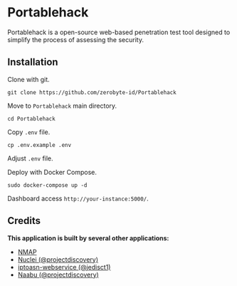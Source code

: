 # Portablehack

Portablehack is a open-source web-based penetration test tool designed to simplify the process of assessing the security.

## Installation

Clone with git.

```
git clone https://github.com/zerobyte-id/Portablehack
```

Move to `Portablehack` main directory.

```
cd Portablehack
```

Copy `.env` file.

```
cp .env.example .env
```

Adjust `.env` file.

Deploy with Docker Compose.

```
sudo docker-compose up -d
```

Dashboard access `http://your-instance:5000/`.

## Credits

**This application is built by several other applications:**
- [NMAP](https://nmap.org/)
- [Nuclei (@projectdiscovery)](https://github.com/projectdiscovery/nuclei)
- [iptoasn-webservice (@jedisct1)](https://github.com/jedisct1/iptoasn-webservice)
- [Naabu (@projectdiscovery)](https://github.com/projectdiscovery/naabu)
